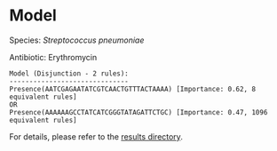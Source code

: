 
# Model

Species: *Streptococcus pneumoniae*

Antibiotic: Erythromycin

```
Model (Disjunction - 2 rules):
------------------------------
Presence(AATCGAGAATATCGTCAACTGTTTACTAAAA) [Importance: 0.62, 8 equivalent rules]
OR
Presence(AAAAAAGCCTATCATCGGGTATAGATTCTGC) [Importance: 0.47, 1096 equivalent rules]

```

For details, please refer to the [results directory](../../../../../results/scm_b/streptococcus%20pneumoniae/erythromycin/repeat_8/).

